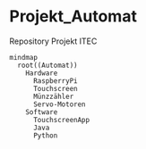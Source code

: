 # Projekt_Automat
Repository Projekt ITEC
```mermaid
mindmap
  root((Automat))
    Hardware
      RaspberryPi
      Touchscreen
      Münzzähler
      Servo-Motoren
    Software
      TouchscreenApp
      Java
      Python
```
   
